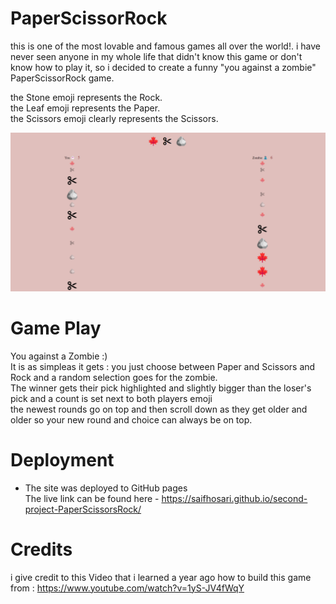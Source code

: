 # PaperScissorRock

this is one of the most lovable and famous games all over the world!.
i have never seen anyone in my whole life that didn't know this game or don't know how to play it, so i decided to create a funny "you against a zombie" PaperScissorRock game.

the Stone emoji represents the Rock.<br/>
the Leaf emoji represents the Paper.<br/>
the Scissors emoji clearly represents the Scissors.<br/>

![PaperScissorRock](/images/PaperScissorRock.png)

# Game Play

You against a Zombie :) <br/>
It is as simpleas it gets : you just choose between Paper and Scissors and Rock and a random selection goes for the zombie.<br/>
The winner gets their pick highlighted and slightly bigger than the loser's pick and a count is set next to both players emoji<br/>
the newest rounds go on top and then scroll down as they get older and older so your new round and choice can always be on top.

# Deployment

* The site was deployed to GitHub pages <br/>
 The live link can be found here - https://saifhosari.github.io/second-project-PaperScissorsRock/

 # Credits 

 i give credit to this Video that i learned a year ago how to build this game from : https://www.youtube.com/watch?v=1yS-JV4fWqY